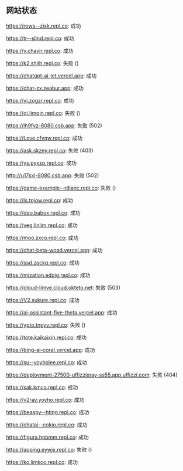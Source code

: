 ## 网站状态
https://rows--zixk.repl.co: 成功

https://tr--slind.repl.co: 成功

https://v.chavir.repl.co: 成功

https://k2.shilh.repl.co: 失败 ()

https://chatgpt-ai-jet.vercel.app: 成功

https://chat-zx.zeabur.app: 成功

https://vi.zogzr.repl.co: 成功

https://qi.limqin.repl.co: 失败 ()

https://lh9fvz-8080.csb.app: 失败 (502)

https://Love.cfvqw.repl.co: 成功

https://ask.skzey.repl.co: 失败 (403)

https://ys.pyxzp.repl.co: 成功

http://u17sxl-8080.csb.app: 失败 (502)

https://game-example--rdianc.repl.co: 失败 ()

https://ls.tpjow.repl.co: 成功

https://deo.babox.repl.co: 成功

https://veg.linlim.repl.co: 成功

https://moo.zxco.repl.co: 成功

https://chat-beta-woad.vercel.app: 成功

https://ssd.zockq.repl.co: 成功

https://mization.edpjg.repl.co: 成功

https://cloud-limve.cloud.okteto.net: 失败 (503)

https://V2.sukure.repl.co: 成功

https://ai-assistant-five-theta.vercel.app: 成功

https://ypto.tnpyv.repl.co: 失败 ()

https://tote.kaikaixin.repl.co: 成功

https://bing-ai-coral.vercel.app: 成功

https://su--yoyholee.repl.co: 成功

https://deployment-27500-uffizzixray-ss55.app.uffizzi.com: 失败 (404)

https://sak.kmco.repl.co: 成功

https://v2ray.yoyho.repl.co: 成功

https://beaspy--hting.repl.co: 成功

https://chatai--cokio.repl.co: 成功

https://figura.hpbmm.repl.co: 成功

https://apping.eywjx.repl.co: 失败 ()

https://ko.limkco.repl.co: 成功

